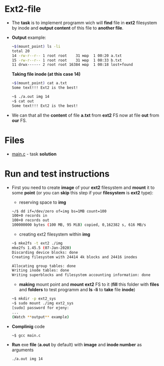 # Ext2-file 

* The **task** is to implement programm wich will **find** file in **ext2** filesystem by inode and **output content** of this file to **another file**.
* **Output** example:
  ```sh
  ~$(mount_point) ls -li
  total 20
  14 -rw-r--r-- 1 root root    31 мар  1 00:20 a.txt
  15 -rw-r--r-- 1 root root    31 мар  1 00:33 b.txt
  11 drwx------ 2 root root 16384 мар  1 00:18 lost+found
  ```
  **Taking file inode (at this case 14)**
  
  ```sh
  ~$(mount_point) cat a.txt
  Some text!!! Ext2 is the best!
  
  ~$ ./a.out img 14
  ~$ cat out 
  Some text!!! Ext2 is the best!
  ```
* We can that all the **content** of file **a.txt** from **ext2** FS now at file **out** from **our** FS.

# Files 

* [main.c](https://github.com/EjenY-Poltavchiny/Filesystems-prac/blob/main/ext2-file/main.c) - task **solution**

# Run and test instructions

* First you need to create **image** of your **ext2** filesystem and **mount** it to some **point** (or you can **skip** this step if your **filesystem** is **ext2** type):

  * reserving space to **img**
  ```sh
  ~/$ dd if=/dev/zero of=img bs=1MB count=100
  100+0 records in
  100+0 records out
  100000000 bytes (100 MB, 95 MiB) copied, 0,162382 s, 616 MB/s
  ```
  * creating ext2 filesystem within **img**
  ```sh
  ~$ mke2fs -t ext2 ./img
  mke2fs 1.45.5 (07-Jan-2020)
  Discarding device blocks: done                            
  Creating filesystem with 24414 4k blocks and 24416 inodes

  Allocating group tables: done                            
  Writing inode tables: done                            
  Writing superblocks and filesystem accounting information: done
  ```
  * **making** mount point and **mount** **ext2** FS to it (**fill** this folder with **files** and **folders** to test programm and **ls -li** to **take** file **inode**)
  ```sh
  ~$ mkdir -p ext2_sys
  ~$ sudo mount ./img ext2_sys
  [sudo] password for ejeny: 
  ...
  (Watch **output** example)
  ```
* **Complinig** code 
  ```sh
  ~$ gcc main.c 
  ```
* **Run** exe **file** (**a.out** by default) with **image** and **inode number** as arguments
  ```sh
  ./a.out img 14
  ```
  
